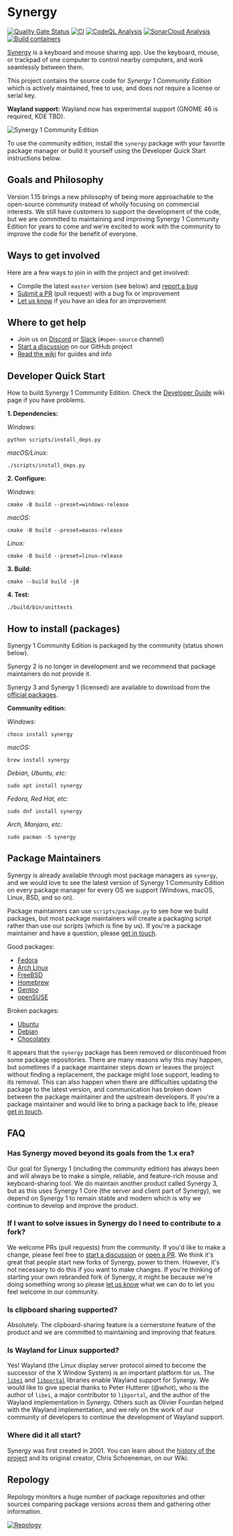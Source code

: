 # Synergy

[![Quality Gate Status](https://sonarcloud.io/api/project_badges/measure?project=symless_synergy-core&metric=alert_status)](https://sonarcloud.io/summary/new_code?id=symless_synergy-core)
[![CI](https://github.com/symless/synergy/actions/workflows/ci.yml/badge.svg)](https://github.com/symless/synergy/actions/workflows/ci.yml)
[![CodeQL Analysis](https://github.com/symless/synergy/actions/workflows/codeql-analysis.yml/badge.svg)](https://github.com/symless/synergy/actions/workflows/codeql-analysis.yml)
[![SonarCloud Analysis](https://github.com/symless/synergy/actions/workflows/sonarcloud-analysis.yml/badge.svg)](https://github.com/symless/synergy/actions/workflows/sonarcloud-analysis.yml)
[![Build containers](https://github.com/symless/synergy/actions/workflows/build-containers.yml/badge.svg)](https://github.com/symless/synergy/actions/workflows/build-containers.yml)

[Synergy](https://symless.com/synergy) is a keyboard and mouse sharing app. Use the keyboard, mouse, or trackpad of one computer to control nearby computers, and work seamlessly between them.

This project contains the source code for _Synergy 1 Community Edition_ which is actively maintained, free to use, and does not require a license or serial key.

**Wayland support:** Wayland now has experimental support (GNOME 46 is required, KDE TBD).

![Synergy 1 Community Edition](https://github.com/user-attachments/assets/faf5bd69-336c-4bd0-ace3-e911f199d961)

To use the community edition, install the `synergy` package with your favorite package manager or build it yourself using the Developer Quick Start instructions below.

## Goals and Philosophy

Version 1.15 brings a new philosophy of being more approachable to the open-source community instead of wholly focusing on commercial interests.
We still have customers to support the development of the code, but we are committed to maintaining and improving Synergy 1 Community Edition 
for years to come and we're excited to work with the community to improve the code for the benefit of everyone.

## Ways to get involved

Here are a few ways to join in with the project and get involved:
* Compile the latest `master` version (see below) and [report a bug](https://github.com/symless/synergy/issues)
* [Submit a PR](https://github.com/symless/synergy/wiki/Contributing) (pull request) with a bug fix or improvement
* [Let us know](https://github.com/symless/synergy/issues) if you have an idea for an improvement

## Where to get help

* Join us on [Discord](https://discord.com/invite/xBFv6j7) or [Slack](https://synergy-app.slack.com/join/shared_invite/zt-d8if26fr-6x~TSTz4skGmTnFP5IPaww#/shared-invite/email) (`#open-source` channel)
* [Start a discussion](https://github.com/symless/synergy/discussions) on our GitHub project
* [Read the wiki](https://github.com/symless/synergy/wiki) for guides and info

## Developer Quick Start

How to build Synergy 1 Community Edition. Check the [Developer Guide](https://github.com/symless/synergy/wiki/Developer-Guide) wiki page if you have problems.

**1. Dependencies:**

*Windows:*
```
python scripts/install_deps.py
```

*macOS/Linux:*
```
./scripts/install_deps.py
```

**2. Configure:**

*Windows:*
```
cmake -B build --preset=windows-release
```

*macOS:*
```
cmake -B build --preset=macos-release
```

*Linux:*
```
cmake -B build --preset=linux-release
```

**3. Build:**
```
cmake --build build -j8
```

**4. Test:**
```
./build/bin/unittests
```

## How to install (packages)

Synergy 1 Community Edition is packaged by the community (status shown below).

Synergy 2 is no longer in development and we recommend that package maintainers do not provide it.

Synergy 3 and Synergy 1 (licensed) are available to download from the [official packages](https://symless.com/synergy/download).

**Community edition:**

*Windows:*
```
choco install synergy
```

*macOS:*
```
brew install synergy
```

*Debian, Ubuntu, etc:*
```
sudo apt install synergy
```

*Fedora, Red Hat, etc:*
```
sudo dnf install synergy
```

*Arch, Manjaro, etc:*
```
sudo pacman -S synergy
```

## Package Maintainers

Synergy is already available through most package managers as `synergy`, and we would love to see the latest version of 
Synergy 1 Community Edition on every package manager for every OS we support (Windows, macOS, Linux, BSD, and so on).

Package maintainers can use `scripts/package.py` to see how we build packages,
but most package maintainers will create a packaging script rather than use our scripts (which is fine by us).
If you're a package maintainer and have a question, please [get in touch](https://github.com/symless/synergy/wiki/Contact-the-team).

Good packages:
- [Fedora](https://packages.fedoraproject.org/pkgs/synergy/synergy/)
- [Arch Linux](https://aur.archlinux.org/packages/synergy)
- [FreeBSD](https://www.freshports.org/sysutils/synergy)
- [Homebrew](https://formulae.brew.sh/formula/synergy-core#default)
- [Gentoo](https://packages.gentoo.org/packages/x11-misc/synergy)
- [openSUSE](https://build.opensuse.org/package/show/openSUSE:Factory/synergy)

Broken packages:
- [Ubuntu](https://launchpad.net/ubuntu/+source/synergy)
- [Debian](https://tracker.debian.org/pkg/synergy)
- [Chocolatey](https://community.chocolatey.org/packages/synergy)

It appears that the `synergy` package has been removed or discontinued from some package repositories.
There are many reasons why this may happen, but sometimes if a package maintainer steps down or leaves the project
without finding a replacement, the package might lose support, leading to its removal.
This can also happen when there are difficulties updating the package to the latest version,
and communication has broken down between the package maintainer and the upstream developers.
If you're a package maintainer and would like to bring a package back to life, please 
[get in touch](https://github.com/symless/synergy/wiki/Contact-the-team).

## FAQ

### Has Synergy moved beyond its goals from the 1.x era?

Our goal for Synergy 1 (including the community edition) has always been and will always be to make a simple, reliable, and feature-rich 
mouse and keyboard-sharing tool. We do maintain another product called Synergy 3, but as this uses Synergy 1 Core (the server and client 
part of Synergy), we depend on Synergy 1 to remain stable and modern which is why we continue to develop and improve the product.

### If I want to solve issues in Synergy do I need to contribute to a fork?

We welcome PRs (pull requests) from the community. If you'd like to make a change, please feel free to 
[start a discussion](https://github.com/symless/synergy/discussions) or [open a PR](https://github.com/symless/synergy/wiki/Contributing).
We think it's great that people start new forks of Synergy, power to them. However, it's not necessary to do this if you want to make changes.
If you're thinking of starting your own rebranded fork of Synergy, it might be because we're doing something wrong so please 
[let us know](https://github.com/symless/synergy/wiki/Contact-the-team) what we can do to let you feel welcome in our community.

### Is clipboard sharing supported?

Absolutely. The clipboard-sharing feature is a cornerstone feature of the product and we are committed to maintaining and improving that feature.

### Is Wayland for Linux supported?

Yes! Wayland (the Linux display server protocol aimed to become the successor of the X Window System) is an important platform for us.
The [`libei`](https://gitlab.freedesktop.org/libinput/libei) and [`libportal`](https://github.com/flatpak/libportal) libraries enable 
Wayland support for Synergy. We would like to give special thanks to Peter Hutterer (@whot), who is the author of `libei`, a major contributor
to `libportal`, and the author of the Wayland implementation in Synergy. Others such as Olivier Fourdan helped with the Wayland implementation,
and we rely on the work of our community of developers to continue the development of Wayland support.

### Where did it all start?

Synergy was first created in 2001. You can learn about the [history of the project](https://github.com/symless/synergy/wiki/History) and its 
original creator, Chris Schoeneman, on our Wiki.

## Repology

Repology monitors a huge number of package repositories and other sources comparing package versions across them and gathering other information.

[![Repology](https://repology.org/badge/vertical-allrepos/synergy.svg?exclude_unsupported=1)](https://repology.org/project/synergy/versions)
